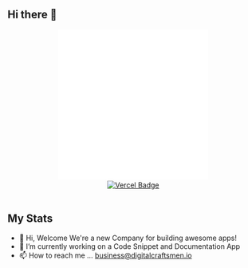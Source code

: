 ## Hi there 👋


<div id="header" align="center">
  <img src="https://github.com/Digital-Craftsmen/.github/blob/main/peony-logo.png" width="300" />
</div>

<div id="badges" align="center">
 
  <a href="https://www.digitalcraftsmen.io">
    <img src="https://img.shields.io/badge/My_Website-black?style=for-the-badge&logo=vercel&logoColor=white" alt="Vercel Badge"/>
  </a>
  
</div>
<div align="center">
<img src="https://komarev.com/ghpvc/?username=willvernon&style=flat-square&color=blue" alt=""/>
</div>


## My Stats
<div align="center">
  

</div>
  
- 👋 Hi, Welcome We're a new Company for building awesome apps!
- 🌱 I’m currently working on a Code Snippet and Documentation App
- 📫 How to reach me ... business@digitalcraftsmen.io

<!---
willvernon/willvernon is a ✨ special ✨ repository because its `README.md` (this file) appears on your GitHub profile.
You can click the Preview link to take a look at your changes.
--->
